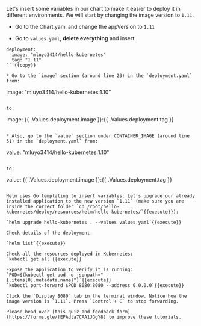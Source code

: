 Let's insert some variables in our chart to make it easier to deploy it in different environments. We will start by changing the image version to `1.11`.

* Go to the Chart.yaml and change the appVersion to `1.11`

* Go to `values.yaml`, **delete everything** and insert:

```
deployment:
  image: "mluyo3414/hello-kubernetes"
  tag: "1.11"
```{{copy}}

* Go to the `image` section (around line 23) in the `deployment.yaml` from:

```
image: "mluyo3414/hello-kubernetes:1.10"
```

to:

```
image: {{  .Values.deployment.image  }}:{{  .Values.deployment.tag  }}
```{{copy}}

* Also, go to the `value` section under CONTAINER_IMAGE (around line 51) in the `deployment.yaml` from:

```
value: "mluyo3414/hello-kubernetes:1.10"
```

to:

```
value: {{  .Values.deployment.image  }}:{{  .Values.deployment.tag  }}
```{{copy}}

Helm uses Go templating to insert variables. Let's upgrade our already installed application to the new version `1.11` (make sure you are inside the correct folder `cd /root/hello-kubernetes/deploy/resources/helm/hello-kubernetes/`{{execute}}):

`helm upgrade hello-kubernetes . --values values.yaml`{{execute}}

Check details of the deployment:

`helm list`{{execute}}

Check all the resources deployed in Kubernetes:
`kubectl get all`{{execute}}

Expose the application to verify it is running:
`POD=$(kubectl get pod -o jsonpath="{.items[0].metadata.name}")`{{execute}}
`kubectl port-forward $POD 8080:8080 --address 0.0.0.0`{{execute}}

Click the `Display 8080` tab in the terminal window. Notice how the image version is `1.11`. Press `Control + C` to stop forwarding.

Please head over [this quiz and feedback form](https://forms.gle/fEPAdta7CAA1JGgY8) to improve these tutorials. 


